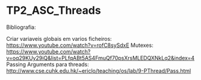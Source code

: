 # TP2_ASC_Threads

Bibliografia:

Criar variaveis globais em varios ficheiros: https://www.youtube.com/watch?v=rofC8sySdxE
Mutexes: https://www.youtube.com/watch?v=oq29KUy29iQ&list=PLfqABt5AS4FmuQf70psXrsMLEDQXNkLq2&index=4
Passing Arguments para threads: http://www.cse.cuhk.edu.hk/~ericlo/teaching/os/lab/9-PThread/Pass.html